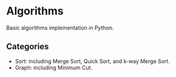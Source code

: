 # Algorithms
Basic algorithms implementation in Python.

## Categories
- Sort: including Merge Sort, Quick Sort, and k-way Merge Sort.
- Graph: including Minimum Cut.

